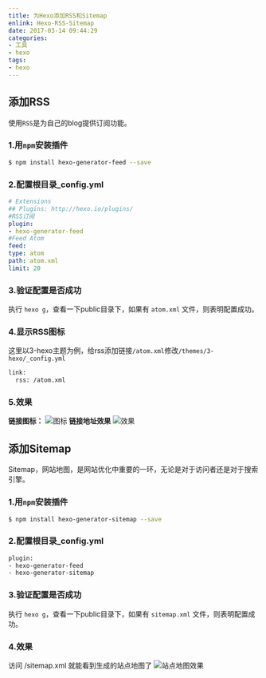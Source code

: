 ```yaml
---
title: 为Hexo添加RSS和Sitemap
enlink: Hexo-RSS-Sitemap
date: 2017-03-14 09:44:29
categories:
- 工具
- hexo
tags:
- hexo
---
```

## 添加RSS
使用`RSS`是为自己的blog提供订阅功能。
### 1.用`npm`安装插件
```bash
$ npm install hexo-generator-feed --save
```
### 2.配置根目录_config.yml
```yml
# Extensions
## Plugins: http://hexo.io/plugins/
#RSS订阅
plugin:
- hexo-generator-feed
#Feed Atom
feed:
type: atom
path: atom.xml
limit: 20
```
### 3.验证配置是否成功
执行 `hexo g`，查看一下public目录下，如果有 `atom.xml` 文件，则表明配置成功。
### 4.显示RSS图标
这里以3-hexo主题为例，给rss添加链接`/atom.xml`修改`/themes/3-hexo/_config.yml`
```xml
link:
  rss: /atom.xml
```
### 5.效果
**链接图标：**
![图标](https://cdn.jsdelivr.net/gh/yelog/assets/images/FlmC3WWi9jzgVRdSKJ2_li5UHVsr.png)
**链接地址效果**
![效果](https://cdn.jsdelivr.net/gh/yelog/assets/images/FuTy1C-xSgdTTOZch_UH1355NAs9.png)

## 添加Sitemap
Sitemap，网站地图，是网站优化中重要的一环，无论是对于访问者还是对于搜索引擎。
### 1.用`npm`安装插件
```bash
$ npm install hexo-generator-sitemap --save
```
### 2.配置根目录_config.yml
```xml
plugin:
- hexo-generator-feed
- hexo-generator-sitemap
```
### 3.验证配置是否成功
执行 `hexo g`，查看一下public目录下，如果有 `sitemap.xml` 文件，则表明配置成功。

### 4.效果
访问 /sitemap.xml 就能看到生成的站点地图了
![站点地图效果](https://cdn.jsdelivr.net/gh/yelog/assets/images/FtFLZ2CSfYa_IKLS-a9ymvKvaztp.png)
